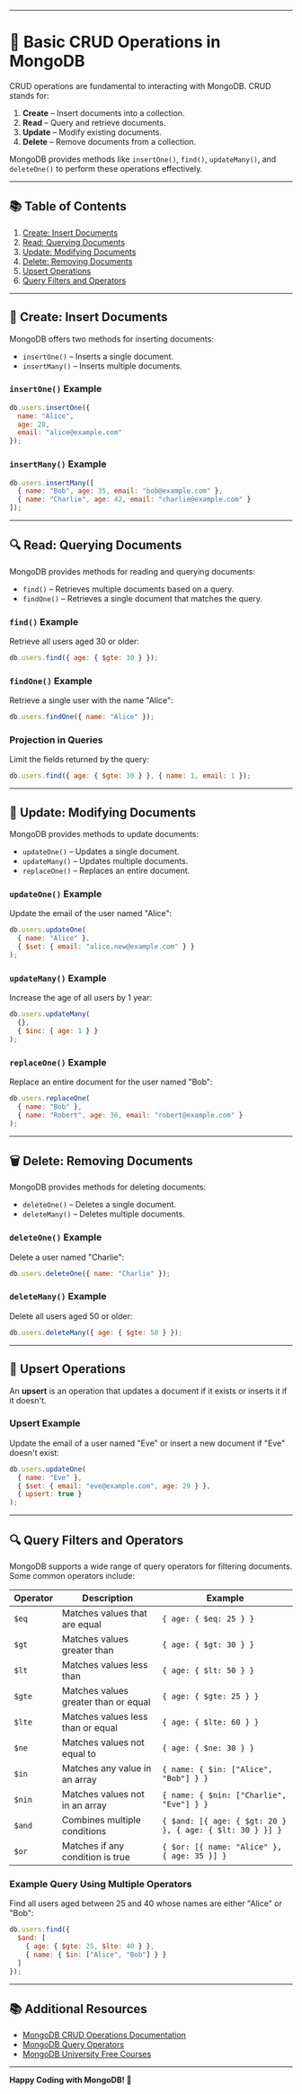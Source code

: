 
---

# 📝 **Basic CRUD Operations in MongoDB**

CRUD operations are fundamental to interacting with MongoDB. CRUD stands for:

1. **Create** – Insert documents into a collection.
2. **Read** – Query and retrieve documents.
3. **Update** – Modify existing documents.
4. **Delete** – Remove documents from a collection.

MongoDB provides methods like `insertOne()`, `find()`, `updateMany()`, and `deleteOne()` to perform these operations effectively.

---

## 📚 **Table of Contents**

1. [Create: Insert Documents](#create-insert-documents)
2. [Read: Querying Documents](#read-querying-documents)
3. [Update: Modifying Documents](#update-modifying-documents)
4. [Delete: Removing Documents](#delete-removing-documents)
5. [Upsert Operations](#upsert-operations)
6. [Query Filters and Operators](#query-filters-and-operators)

---

## 🚀 **Create: Insert Documents**

MongoDB offers two methods for inserting documents:

- `insertOne()` – Inserts a single document.
- `insertMany()` – Inserts multiple documents.

### **`insertOne()` Example**

```javascript
db.users.insertOne({
  name: "Alice",
  age: 28,
  email: "alice@example.com"
});
```

### **`insertMany()` Example**

```javascript
db.users.insertMany([
  { name: "Bob", age: 35, email: "bob@example.com" },
  { name: "Charlie", age: 42, email: "charlie@example.com" }
]);
```

---

## 🔍 **Read: Querying Documents**

MongoDB provides methods for reading and querying documents:

- `find()` – Retrieves multiple documents based on a query.
- `findOne()` – Retrieves a single document that matches the query.

### **`find()` Example**

Retrieve all users aged 30 or older:

```javascript
db.users.find({ age: { $gte: 30 } });
```

### **`findOne()` Example**

Retrieve a single user with the name "Alice":

```javascript
db.users.findOne({ name: "Alice" });
```

### **Projection in Queries**

Limit the fields returned by the query:

```javascript
db.users.find({ age: { $gte: 30 } }, { name: 1, email: 1 });
```

---

## 🔧 **Update: Modifying Documents**

MongoDB provides methods to update documents:

- `updateOne()` – Updates a single document.
- `updateMany()` – Updates multiple documents.
- `replaceOne()` – Replaces an entire document.

### **`updateOne()` Example**

Update the email of the user named "Alice":

```javascript
db.users.updateOne(
  { name: "Alice" },
  { $set: { email: "alice.new@example.com" } }
);
```

### **`updateMany()` Example**

Increase the age of all users by 1 year:

```javascript
db.users.updateMany(
  {},
  { $inc: { age: 1 } }
);
```

### **`replaceOne()` Example**

Replace an entire document for the user named "Bob":

```javascript
db.users.replaceOne(
  { name: "Bob" },
  { name: "Robert", age: 36, email: "robert@example.com" }
);
```

---

## 🗑️ **Delete: Removing Documents**

MongoDB provides methods for deleting documents:

- `deleteOne()` – Deletes a single document.
- `deleteMany()` – Deletes multiple documents.

### **`deleteOne()` Example**

Delete a user named "Charlie":

```javascript
db.users.deleteOne({ name: "Charlie" });
```

### **`deleteMany()` Example**

Delete all users aged 50 or older:

```javascript
db.users.deleteMany({ age: { $gte: 50 } });
```

---

## 🔄 **Upsert Operations**

An **upsert** is an operation that updates a document if it exists or inserts it if it doesn't.

### **Upsert Example**

Update the email of a user named "Eve" or insert a new document if "Eve" doesn't exist:

```javascript
db.users.updateOne(
  { name: "Eve" },
  { $set: { email: "eve@example.com", age: 29 } },
  { upsert: true }
);
```

---

## 🔍 **Query Filters and Operators**

MongoDB supports a wide range of query operators for filtering documents. Some common operators include:

| Operator | Description                              | Example                                  |
|----------|------------------------------------------|------------------------------------------|
| `$eq`    | Matches values that are equal           | `{ age: { $eq: 25 } }`                  |
| `$gt`    | Matches values greater than             | `{ age: { $gt: 30 } }`                  |
| `$lt`    | Matches values less than                | `{ age: { $lt: 50 } }`                  |
| `$gte`   | Matches values greater than or equal    | `{ age: { $gte: 25 } }`                 |
| `$lte`   | Matches values less than or equal       | `{ age: { $lte: 60 } }`                 |
| `$ne`    | Matches values not equal to             | `{ age: { $ne: 30 } }`                  |
| `$in`    | Matches any value in an array           | `{ name: { $in: ["Alice", "Bob"] } }`   |
| `$nin`   | Matches values not in an array          | `{ name: { $nin: ["Charlie", "Eve"] } }`|
| `$and`   | Combines multiple conditions            | `{ $and: [{ age: { $gt: 20 } }, { age: { $lt: 30 } }] }` |
| `$or`    | Matches if any condition is true        | `{ $or: [{ name: "Alice" }, { age: 35 }] }` |

### **Example Query Using Multiple Operators**

Find all users aged between 25 and 40 whose names are either "Alice" or "Bob":

```javascript
db.users.find({
  $and: [
    { age: { $gte: 25, $lte: 40 } },
    { name: { $in: ["Alice", "Bob"] } }
  ]
});
```

---

## 📚 **Additional Resources**

- [MongoDB CRUD Operations Documentation](https://www.mongodb.com/docs/manual/crud/)
- [MongoDB Query Operators](https://www.mongodb.com/docs/manual/reference/operator/query/)
- [MongoDB University Free Courses](https://university.mongodb.com/)

---

**Happy Coding with MongoDB! 🚀**